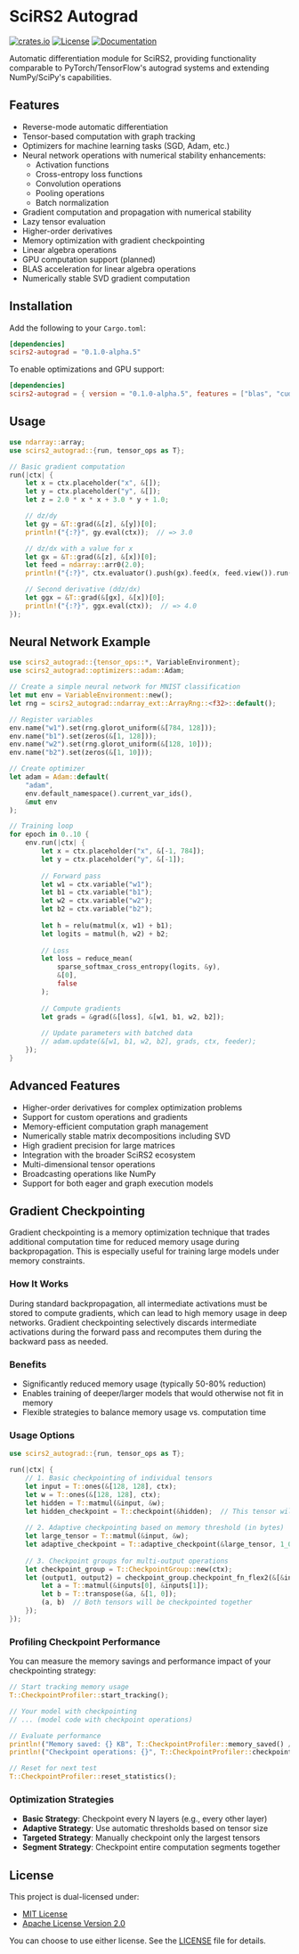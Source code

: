 # SciRS2 Autograd

[![crates.io](https://img.shields.io/crates/v/scirs2-autograd.svg)](https://crates.io/crates/scirs2-autograd)
[![License](https://img.shields.io/badge/license-MIT%2FApache--2.0-blue.svg)](../LICENSE)
[![Documentation](https://img.shields.io/docsrs/scirs2-autograd)](https://docs.rs/scirs2-autograd)

Automatic differentiation module for SciRS2, providing functionality comparable to PyTorch/TensorFlow's autograd systems and extending NumPy/SciPy's capabilities.

## Features

- Reverse-mode automatic differentiation
- Tensor-based computation with graph tracking
- Optimizers for machine learning tasks (SGD, Adam, etc.)
- Neural network operations with numerical stability enhancements:
  - Activation functions
  - Cross-entropy loss functions
  - Convolution operations
  - Pooling operations
  - Batch normalization
- Gradient computation and propagation with numerical stability
- Lazy tensor evaluation
- Higher-order derivatives
- Memory optimization with gradient checkpointing
- Linear algebra operations
- GPU computation support (planned)
- BLAS acceleration for linear algebra operations
- Numerically stable SVD gradient computation

## Installation

Add the following to your `Cargo.toml`:

```toml
[dependencies]
scirs2-autograd = "0.1.0-alpha.5"
```

To enable optimizations and GPU support:

```toml
[dependencies]
scirs2-autograd = { version = "0.1.0-alpha.5", features = ["blas", "cuda"] }
```

## Usage

```rust
use ndarray::array;
use scirs2_autograd::{run, tensor_ops as T};

// Basic gradient computation
run(|ctx| {
    let x = ctx.placeholder("x", &[]);
    let y = ctx.placeholder("y", &[]);
    let z = 2.0 * x * x + 3.0 * y + 1.0;

    // dz/dy
    let gy = &T::grad(&[z], &[y])[0];
    println!("{:?}", gy.eval(ctx));  // => 3.0

    // dz/dx with a value for x
    let gx = &T::grad(&[z], &[x])[0];
    let feed = ndarray::arr0(2.0);
    println!("{:?}", ctx.evaluator().push(gx).feed(x, feed.view()).run()[0]);  // => 8.0

    // Second derivative (ddz/dx)
    let ggx = &T::grad(&[gx], &[x])[0];
    println!("{:?}", ggx.eval(ctx));  // => 4.0
});
```

## Neural Network Example

```rust
use scirs2_autograd::{tensor_ops::*, VariableEnvironment};
use scirs2_autograd::optimizers::adam::Adam;

// Create a simple neural network for MNIST classification
let mut env = VariableEnvironment::new();
let rng = scirs2_autograd::ndarray_ext::ArrayRng::<f32>::default();

// Register variables
env.name("w1").set(rng.glorot_uniform(&[784, 128]));
env.name("b1").set(zeros(&[1, 128]));
env.name("w2").set(rng.glorot_uniform(&[128, 10]));
env.name("b2").set(zeros(&[1, 10]));

// Create optimizer
let adam = Adam::default(
    "adam", 
    env.default_namespace().current_var_ids(), 
    &mut env
);

// Training loop
for epoch in 0..10 {
    env.run(|ctx| {
        let x = ctx.placeholder("x", &[-1, 784]);
        let y = ctx.placeholder("y", &[-1]);
        
        // Forward pass
        let w1 = ctx.variable("w1");
        let b1 = ctx.variable("b1");
        let w2 = ctx.variable("w2");
        let b2 = ctx.variable("b2");
        
        let h = relu(matmul(x, w1) + b1);
        let logits = matmul(h, w2) + b2;
        
        // Loss
        let loss = reduce_mean(
            sparse_softmax_cross_entropy(logits, &y), 
            &[0], 
            false
        );
        
        // Compute gradients
        let grads = &grad(&[loss], &[w1, b1, w2, b2]);
        
        // Update parameters with batched data
        // adam.update(&[w1, b1, w2, b2], grads, ctx, feeder);
    });
}
```

## Advanced Features

- Higher-order derivatives for complex optimization problems
- Support for custom operations and gradients
- Memory-efficient computation graph management
- Numerically stable matrix decompositions including SVD
- High gradient precision for large matrices
- Integration with the broader SciRS2 ecosystem
- Multi-dimensional tensor operations
- Broadcasting operations like NumPy
- Support for both eager and graph execution models

## Gradient Checkpointing

Gradient checkpointing is a memory optimization technique that trades additional computation time for reduced memory usage during backpropagation. This is especially useful for training large models under memory constraints.

### How It Works

During standard backpropagation, all intermediate activations must be stored to compute gradients, which can lead to high memory usage in deep networks. Gradient checkpointing selectively discards intermediate activations during the forward pass and recomputes them during the backward pass as needed.

### Benefits

- Significantly reduced memory usage (typically 50-80% reduction)
- Enables training of deeper/larger models that would otherwise not fit in memory
- Flexible strategies to balance memory usage vs. computation time

### Usage Options

```rust
use scirs2_autograd::{run, tensor_ops as T};

run(|ctx| {
    // 1. Basic checkpointing of individual tensors
    let input = T::ones(&[128, 128], ctx);
    let w = T::ones(&[128, 128], ctx);
    let hidden = T::matmul(&input, &w);
    let hidden_checkpoint = T::checkpoint(&hidden);  // This tensor will be recomputed during backprop
    
    // 2. Adaptive checkpointing based on memory threshold (in bytes)
    let large_tensor = T::matmul(&input, &w);
    let adaptive_checkpoint = T::adaptive_checkpoint(&large_tensor, 1_000_000);  // 1MB threshold
    
    // 3. Checkpoint groups for multi-output operations
    let checkpoint_group = T::CheckpointGroup::new(ctx);
    let (output1, output2) = checkpoint_group.checkpoint_fn_flex2(&[&input, &w], |inputs| {
        let a = T::matmul(&inputs[0], &inputs[1]);
        let b = T::transpose(&a, &[1, 0]);
        (a, b)  // Both tensors will be checkpointed together
    });
});
```

### Profiling Checkpoint Performance

You can measure the memory savings and performance impact of your checkpointing strategy:

```rust
// Start tracking memory usage
T::CheckpointProfiler::start_tracking();

// Your model with checkpointing
// ... (model code with checkpoint operations)

// Evaluate performance
println!("Memory saved: {} KB", T::CheckpointProfiler::memory_saved() / 1024);
println!("Checkpoint operations: {}", T::CheckpointProfiler::checkpoint_count());

// Reset for next test
T::CheckpointProfiler::reset_statistics();
```

### Optimization Strategies

- **Basic Strategy**: Checkpoint every N layers (e.g., every other layer)
- **Adaptive Strategy**: Use automatic thresholds based on tensor size
- **Targeted Strategy**: Manually checkpoint only the largest tensors
- **Segment Strategy**: Checkpoint entire computation segments together

## License

This project is dual-licensed under:

- [MIT License](../LICENSE-MIT)
- [Apache License Version 2.0](../LICENSE-APACHE)

You can choose to use either license. See the [LICENSE](../LICENSE) file for details.
